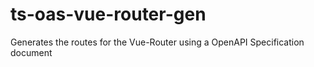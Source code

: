 # ts-oas-vue-router-gen
Generates the routes for the Vue-Router using a OpenAPI Specification document

